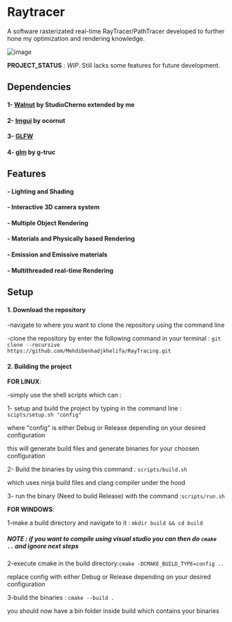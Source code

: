 # Raytracer

A software rasterizated real-time RayTracer/PathTracer developed to further hone my
optimization and rendering knowledge.

![image](https://github.com/user-attachments/assets/61302002-e554-46d6-a325-bbb0711280ff)

**PROJECT_STATUS** : *WIP*. Still lacks some features for future development.
## Dependencies
#### 1- [Walnut](https://github.com/Mehdibenhadjkhelifa/Walnut/tree/5c76e1d8bf6db838153603e7e4817fe84d72a855) by StudioCherno extended by me
#### 2- [Imgui](https://github.com/ocornut/imgui) by ocornut
#### 3- [GLFW](https://github.com/glfw/glfw) 
#### 4- [glm](https://github.com/g-truc/glm) by g-truc
## Features
#### - Lighting and Shading
#### - Interactive 3D camera system
#### - Multiple Object Rendering
#### - Materials and Physically based Rendering
#### - Emission and Emissive materials
#### - Multithreaded real-time Rendering

## Setup

#### 1. Download the repository

-navigate to where you want to clone the repository using the command line

-clone the repository by enter the following command in your terminal : `git clone --recursive https://github.com/Mehdibenhadjkhelifa/RayTracing.git`

#### 2. Building the project 

**FOR LINUX**:

-simply use the shell scripts which can : 
 
 1- setup and build the project by typing in the command line : `scipts/setup.sh "config"`
 
 where "config" is either Debug or Release depending on your desired configuration

 this will generate build files and generate binaries for your choosen configuration

 2- Build the binaries by using this command : `scripts/build.sh` 
 
 which uses ninja build files and clang compiler under the hood

 3- run the binary (Need to build Release) with the command :`scripts/run.sh`

 **FOR WINDOWS**:

 1-make a build directory and navigate to it : `mkdir build && cd build`

 ##### NOTE : if you want to compile using visual studio you can then do `cmake ..` and ignore next steps
  
 2-execute cmake in the build directory:`cmake -DCMAKE_BUILD_TYPE=config ..`

 replace config with either Debug or Release depending on your desired configuration

 3-build the binaries : `cmake --build .`
 
 you should now have a bin folder inside build which contains your binaries
                                      
